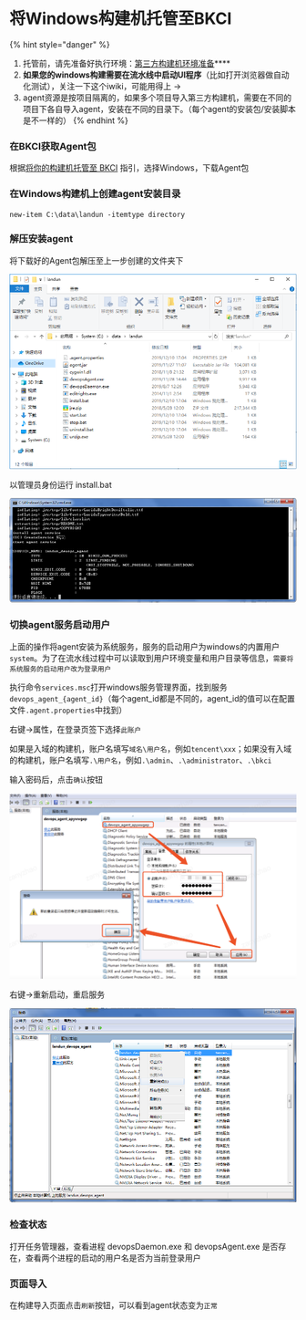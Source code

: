 # 将Windows构建机托管至BKCI

{% hint style="danger" %}
1. 托管前，请先准备好执行环境：[第三方构建机环境准备](../prepara-agent.md)\*\*\*\*
2. **如果您的windows构建需要在流水线中启动UI程序**（比如打开浏览器做自动化测试），关注一下这个iwiki，可能用得上 → 
3. agent资源是按项目隔离的，如果多个项目导入第三方构建机，需要在不同的项目下各自导入agent，安装在不同的目录下。（每个agent的安装包/安装脚本是不一样的）
{% endhint %}

### 在BKCI获取Agent包

根据[将你的构建机托管至 BKCI](../) 指引，选择Windows，下载Agent包

### 在Windows构建机上创建agent安装目录

```text
new-item C:\data\landun -itemtype directory
```

### 解压安装agent <a id="id-&#x6784;&#x5EFA;Agent&#x5BFC;&#x5165;Windows&#x7248;-3&#x89E3;&#x538B;&#x5B89;&#x88C5;agent"></a>

将下载好的Agent包解压至上一步创建的文件夹下

![](../../../../.gitbook/assets/image%20%2854%29.png)

以管理员身份运行 install.bat

![](../../../../.gitbook/assets/image%20%2855%29.png)

### 切换agent服务启动用户 <a id="id-&#x6784;&#x5EFA;Agent&#x5BFC;&#x5165;Windows&#x7248;-4&#x5207;&#x6362;agent&#x670D;&#x52A1;&#x542F;&#x52A8;&#x7528;&#x6237;"></a>

上面的操作将agent安装为系统服务，服务的启动用户为windows的内置用户`system`。为了在流水线过程中可以读取到用户环境变量和用户目录等信息，`需要将系统服务的启动用户改为登录用户`

执行命令`services.msc`打开windows服务管理界面，找到服务`devops_agent_{agent_id}`（每个agent\_id都是不同的，agent\_id的值可以在配置文件`.agent.properties`中找到）

右键-&gt;属性，在登录页签下选择`此账户`

如果是入域的构建机，账户名填写`域名\用户名`，例如`tencent\xxx`；如果没有入域的构建机，账户名填写`.\用户名`，例如`.\admin`、`.\administrator`、`.\bkci`

输入密码后，点击`确认`按钮

![](../../../../.gitbook/assets/image%20%2853%29.png)

右键-&gt;重新启动，重启服务

![](../../../../.gitbook/assets/image%20%2852%29.png)

### 检查状态

打开任务管理器，查看进程 devopsDaemon.exe 和 devopsAgent.exe 是否存在，查看两个进程的启动的用户名是否为当前登录用户

### 页面导入 <a id="id-&#x6784;&#x5EFA;Agent&#x5BFC;&#x5165;Windows&#x7248;-5&#x9875;&#x9762;&#x5BFC;&#x5165;"></a>

在构建导入页面点击`刷新`按钮，可以看到agent状态变为`正常`

